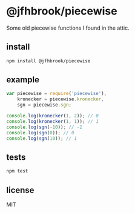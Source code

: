 # @jfhbrook/piecewise

Some old piecewise functions I found in the attic.

## install

```bash
npm install @jfhbrook/piecewise
```

## example

```js
var piecewise = require('piecewise'),
    kronecker = piecewise.kronecker,
    sgn = piecewise.sgn;

console.log(kronecker(1, 2)); // 0
console.log(kronecker(1, 1)); // 1
console.log(sgn(-10)); // -1
console.log(sgn(0)); // 0
console.log(sgn(10)); // 1
```

## tests

```bash
npm test
```

## license

MIT
